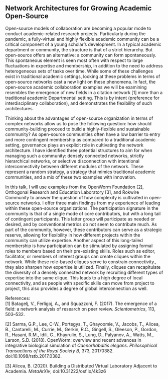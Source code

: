 ## Network Architectures for Growing Academic Open-Source  

Open-source models of collaboration are becoming a popular mode to conduct academic-related research projects. Particularly during the pandemic, a fully-virtual and highly flexible academic community can be a critical component of a young scholar’s development. In a typical academic department or community, the structure is that of a strict hierarchy. But open-source offers an alternative: a community can form spontaneously. This spontaneous element is seen most often with respect to large fluctuations in expertise and membership, in addition to the need to address heterogeneous sets of tasks over time. While some of these challenges exist in traditional academic settings, looking at these problems in terms of open-source networks cast a new light on these phenomena. In fact, the open-source academic collaboration examples we will be examining resembles the emergence of new fields in a citation network [1] more than a traditional academic Departmental setting. This is by intent (preference for interdisciplinary collaboration), and demonstrates the flexibility of such architectures.  

Thinking about the advantages of open-source organization in terms of complex networks allow us to pose the following question: how should community-building proceed to build a highly-flexible and sustainable community? As open-source communities often have a low barrier to entry and more contingent membership as compared to a traditional academic setting, governance plays an explicit role in cultivating the network architecture. I have identified three potential structures to aim for when managing such a community: densely connected networks, strictly hierarchical networks, or selective disconnection with intentional interconnectivity between different modules of the network. These represent a random strategy, a strategy that mimics traditional academic communities, and a mix of these two examples with innovation.  

In this talk, I will use examples from the OpenWorm Foundation [2], Orthogonal Research and Education Laboratory [3], and Rokwire Community to answer the question of how complexity is cultivated in open-source networks. I offer three main findings from my experience of leading within these open-source organizations. The participation signature in the community is that of a single mode of core contributors, but with a long tail of contingent participants. This latter group will participate as needed or desired, and by conventional metrics do not seem to contribute much. As part of the community, however, these contributors can serve as a strategic reserve, allowing for flexibility in how different projects within the community can utilize expertise. Another aspect of this long-tailed membership is how participation can be stimulated by assigning formal roles to members based on their pre-existing skills. Roles such as editor, facilitator, or members of interest groups can create cliques within the network. While these role-based cliques serve to constrain connectivity., they also sharpen how expertise is utilized. Finally, cliques can recapitulate the diversity of a densely connected network by recruiting different types of expertise into the same clique. This leads to a high degree of local connectivity, and as people with specific skills can move from project to project, this also provides a degree of global interconnection as well.  

References:  
[1] Batagelj, V., Ferligoj, A., and Squazzoni, F. (2017). The emergence of a field: a network analysis of research on peer review. _Scientometrics_, 113, 503–532.

[2] Sarma, G.P., Lee, C-W., Portegys, T., Ghayoomie, V., Jacobs, T., Alicea, B., Cantarelli, M., 
Currie, M., Gerkin, R.C., Gingell, S., Gleeson, P., Gordon, R., Hasani, R.M., Idili, G., Khayrulin, S., Lung, D., Palyanov, A., Watts, M., Larson, S.D. (2018). OpenWorm: overview and recent advances in integrative biological simulation of _Caenorhabditis elegans_. _Philosophical Transactions of the Royal Society B_, 373, 20170382. doi:10.1098/rstb.2017.0382. 

[3] Alicea, B. (2020). Building a Distributed Virtual Laboratory Adjacent to Academia. _MetaArXiv_, doi:10.31222/osf.io/4k3z6
